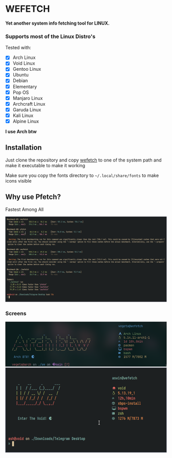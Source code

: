 # WEFETCH
**Yet another system info fetching tool for LINUX.**

### Supports most of the Linux Distro's
Tested with:
- [x] Arch Linux
- [x] Void Linux
- [x] Gentoo Linux
- [x] Ubuntu
- [x] Debian
- [x] Elementary
- [x] Pop OS
- [x] Manjaro Linux
- [x] Archcraft Linux
- [x] Garuda Linux
- [x] Kali Linux
- [x] Alpine Linux

**I use Arch btw**


## Installation

Just clone the repository and copy [wefetch](https://github.com/vegetaxd/wefetch/blob/main/wefetch) to one of the system path and make it executable to make it working

Make sure you copy the fonts directory to ``~/.local/share/fonts`` to make icons visible

## Why use Pfetch?

Fastest Among All

![alt text](https://github.com/VegetaxD/wefetch/blob/main/screens/fastest.png)
### Screens
![alt text](https://github.com/VegetaxD/wefetch/blob/main/screens/arch.png)
![alt text](https://github.com/VegetaxD/wefetch/blob/main/screens/void.png)
